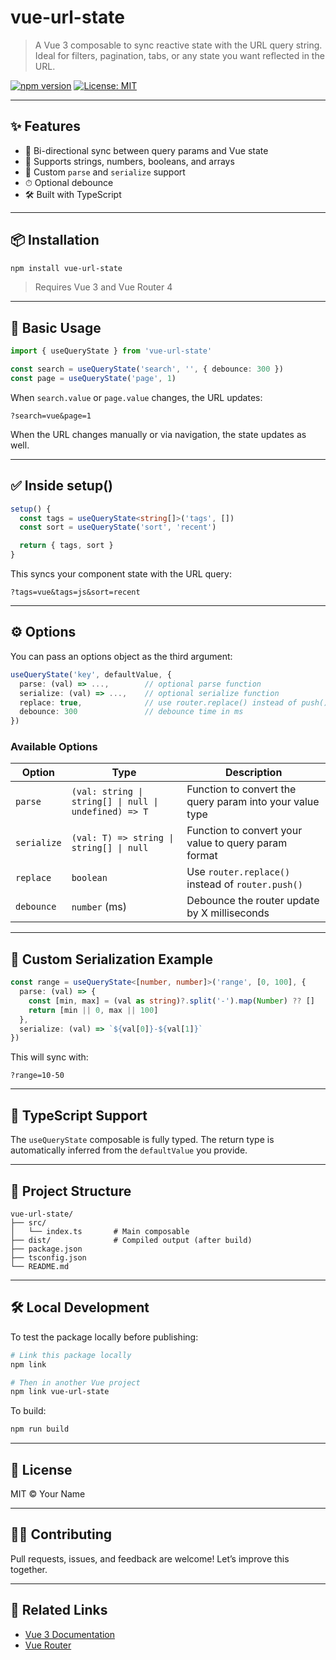 # vue-url-state

> A Vue 3 composable to sync reactive state with the URL query string. Ideal for filters, pagination, tabs, or any state you want reflected in the URL.

[![npm version](https://badge.fury.io/js/vue-url-state.svg)](https://www.npmjs.com/package/vue-url-state)
[![License: MIT](https://img.shields.io/badge/license-MIT-blue.svg)](LICENSE)

---

## ✨ Features

- 🔁 Bi-directional sync between query params and Vue state
- 🎯 Supports strings, numbers, booleans, and arrays
- 🧩 Custom `parse` and `serialize` support
- ⏱ Optional debounce
- 🛠 Built with TypeScript

---

## 📦 Installation

```bash
npm install vue-url-state
```

> Requires Vue 3 and Vue Router 4

---

## 🚀 Basic Usage

```ts
import { useQueryState } from 'vue-url-state'

const search = useQueryState('search', '', { debounce: 300 })
const page = useQueryState('page', 1)
```

When `search.value` or `page.value` changes, the URL updates:

```
?search=vue&page=1
```

When the URL changes manually or via navigation, the state updates as well.

---

## ✅ Inside setup()

```ts
setup() {
  const tags = useQueryState<string[]>('tags', [])
  const sort = useQueryState('sort', 'recent')

  return { tags, sort }
}
```

This syncs your component state with the URL query:

```
?tags=vue&tags=js&sort=recent
```

---

## ⚙️ Options

You can pass an options object as the third argument:

```ts
useQueryState('key', defaultValue, {
  parse: (val) => ...,        // optional parse function
  serialize: (val) => ...,    // optional serialize function
  replace: true,              // use router.replace() instead of push()
  debounce: 300               // debounce time in ms
})
```

### Available Options

| Option      | Type                                              | Description                                                   |
|-------------|---------------------------------------------------|---------------------------------------------------------------|
| `parse`     | `(val: string \| string[] \| null \| undefined) => T` | Function to convert the query param into your value type    |
| `serialize` | `(val: T) => string \| string[] \| null`           | Function to convert your value to query param format         |
| `replace`   | `boolean`                                         | Use `router.replace()` instead of `router.push()`            |
| `debounce`  | `number` (ms)                                     | Debounce the router update by X milliseconds                 |

---

## 🔧 Custom Serialization Example

```ts
const range = useQueryState<[number, number]>('range', [0, 100], {
  parse: (val) => {
    const [min, max] = (val as string)?.split('-').map(Number) ?? []
    return [min || 0, max || 100]
  },
  serialize: (val) => `${val[0]}-${val[1]}`
})
```

This will sync with:

```
?range=10-50
```

---

## 🧪 TypeScript Support

The `useQueryState` composable is fully typed. The return type is automatically inferred from the `defaultValue` you provide.

---

## 📁 Project Structure

```
vue-url-state/
├── src/
│   └── index.ts       # Main composable
├── dist/              # Compiled output (after build)
├── package.json
├── tsconfig.json
└── README.md
```

---

## 🛠 Local Development

To test the package locally before publishing:

```bash
# Link this package locally
npm link

# Then in another Vue project
npm link vue-url-state
```

To build:

```bash
npm run build
```

---

## 📜 License

MIT © Your Name

---

## 🙋‍♀️ Contributing

Pull requests, issues, and feedback are welcome! Let’s improve this together.

---

## 🔗 Related Links

- [Vue 3 Documentation](https://vuejs.org)
- [Vue Router](https://router.vuejs.org)
